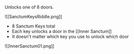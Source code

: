 Unlocks one of 8 doors.

![[SanctumKeysRiddle.png]]
- 8 Sanctum Keys total
- Each key unlocks a door in the [[Inner Sanctum]]
- It doesn't matter which key you use to unlock which door

![[InnerSanctum01.png]]